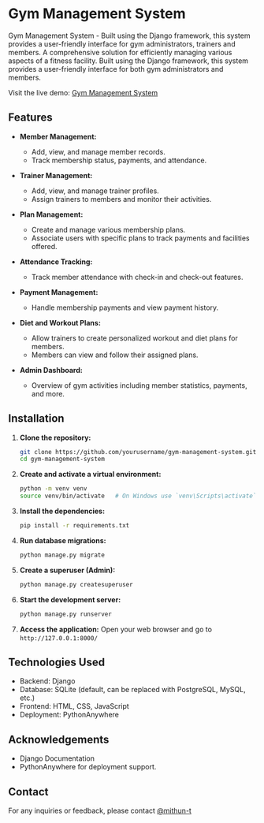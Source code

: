 # Gym Management System
Gym Management System - Built using the Django framework, this system provides a user-friendly interface for gym administrators, trainers and members.
A comprehensive solution for efficiently managing various aspects of a fitness facility. Built using the Django framework, this system provides a user-friendly interface for both gym administrators and members.

Visit the live demo: [Gym Management System](https://mithunt04.pythonanywhere.com/)

## Features

- **Member Management:** 
  - Add, view, and manage member records.
  - Track membership status, payments, and attendance.

- **Trainer Management:** 
  - Add, view, and manage trainer profiles.
  - Assign trainers to members and monitor their activities.

- **Plan Management:**
  - Create and manage various membership plans.
  - Associate users with specific plans to track payments and facilities offered.

- **Attendance Tracking:**
  - Track member attendance with check-in and check-out features.

- **Payment Management:**
  - Handle membership payments and view payment history.

- **Diet and Workout Plans:**
  - Allow trainers to create personalized workout and diet plans for members.
  - Members can view and follow their assigned plans.

- **Admin Dashboard:**
  - Overview of gym activities including member statistics, payments, and more.

## Installation

1. **Clone the repository:**
   ```bash
   git clone https://github.com/yourusername/gym-management-system.git
   cd gym-management-system
2. **Create and activate a virtual environment:**
    ```bash
   python -m venv venv
   source venv/bin/activate   # On Windows use `venv\Scripts\activate`
3. **Install the dependencies:**
    ```bash
   pip install -r requirements.txt
4. **Run database migrations:**
    ```bash
    python manage.py migrate
5. **Create a superuser (Admin):**
   ```bash
   python manage.py createsuperuser
6. **Start the development server:**
   ```bash
   python manage.py runserver
7. **Access the application:**
   Open your web browser and go to `http://127.0.0.1:8000/`



## Technologies Used
- Backend: Django
- Database: SQLite (default, can be replaced with PostgreSQL, MySQL, etc.)
- Frontend: HTML, CSS, JavaScript
- Deployment: PythonAnywhere

## Acknowledgements
- Django Documentation
- PythonAnywhere for deployment support.


## Contact
For any inquiries or feedback, please contact [@mithun-t](https://www.github.com/mithun-t)
